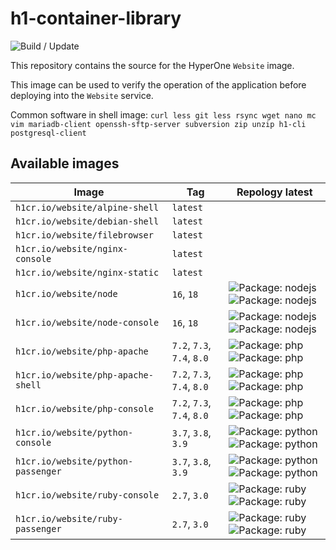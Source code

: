 # h1-container-library

![Build / Update](https://github.com/hyperonecom/h1-container-library/workflows/Build%20/%20Update/badge.svg)

This repository contains the source for the HyperOne ```Website``` image.

This image can be used to verify the operation of the application before deploying into the ```Website``` service.

Common software in shell image: ```curl less git less rsync wget nano mc vim mariadb-client openssh-sftp-server subversion zip unzip h1-cli postgresql-client```

## Available images

<!-- toc-start -->
| Image | Tag | Repology latest |
|------ | --- | --------------- |
| ```h1cr.io/website/alpine-shell``` | ```latest``` |  |
| ```h1cr.io/website/debian-shell``` | ```latest``` |  |
| ```h1cr.io/website/filebrowser``` | ```latest``` |  |
| ```h1cr.io/website/nginx-console``` | ```latest``` |  |
| ```h1cr.io/website/nginx-static``` | ```latest``` |  |
| ```h1cr.io/website/node``` | ```16```, ```18``` | ![Package: nodejs](https://repology.org/badge/latest-versions/nodejs.svg?header=nodejs) ![Package: nodejs](https://repology.org/badge/latest-versions/nodejs.svg?header=nodejs) |
| ```h1cr.io/website/node-console``` | ```16```, ```18``` | ![Package: nodejs](https://repology.org/badge/latest-versions/nodejs.svg?header=nodejs) ![Package: nodejs](https://repology.org/badge/latest-versions/nodejs.svg?header=nodejs) |
| ```h1cr.io/website/php-apache``` | ```7.2```, ```7.3```, ```7.4```, ```8.0``` | ![Package: php](https://repology.org/badge/latest-versions/php.svg?header=php) ![Package: php](https://repology.org/badge/latest-versions/php.svg?header=php) |
| ```h1cr.io/website/php-apache-shell``` | ```7.2```, ```7.3```, ```7.4```, ```8.0``` | ![Package: php](https://repology.org/badge/latest-versions/php.svg?header=php) ![Package: php](https://repology.org/badge/latest-versions/php.svg?header=php) |
| ```h1cr.io/website/php-console``` | ```7.2```, ```7.3```, ```7.4```, ```8.0``` | ![Package: php](https://repology.org/badge/latest-versions/php.svg?header=php) ![Package: php](https://repology.org/badge/latest-versions/php.svg?header=php) |
| ```h1cr.io/website/python-console``` | ```3.7```, ```3.8```, ```3.9``` | ![Package: python](https://repology.org/badge/latest-versions/python.svg?header=python) ![Package: python](https://repology.org/badge/latest-versions/python.svg?header=python) |
| ```h1cr.io/website/python-passenger``` | ```3.7```, ```3.8```, ```3.9``` | ![Package: python](https://repology.org/badge/latest-versions/python.svg?header=python) ![Package: python](https://repology.org/badge/latest-versions/python.svg?header=python) |
| ```h1cr.io/website/ruby-console``` | ```2.7```, ```3.0``` | ![Package: ruby](https://repology.org/badge/latest-versions/ruby.svg?header=ruby) ![Package: ruby](https://repology.org/badge/latest-versions/ruby.svg?header=ruby) |
| ```h1cr.io/website/ruby-passenger``` | ```2.7```, ```3.0``` | ![Package: ruby](https://repology.org/badge/latest-versions/ruby.svg?header=ruby) ![Package: ruby](https://repology.org/badge/latest-versions/ruby.svg?header=ruby) |
<!-- toc-end -->

